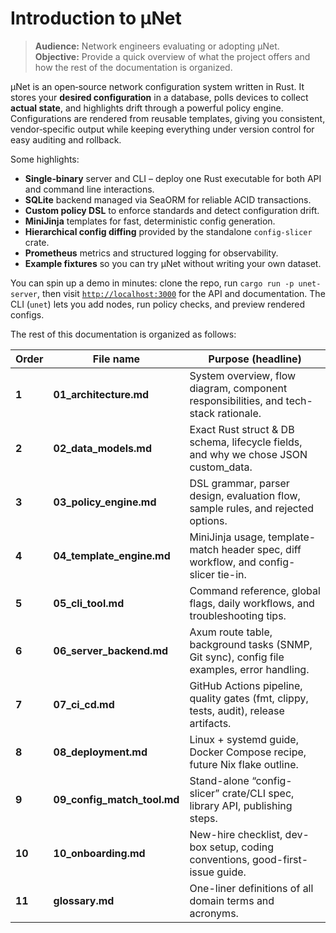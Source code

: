 # Introduction to μNet

> **Audience:** Network engineers evaluating or adopting μNet.
> **Objective:** Provide a quick overview of what the project offers and how the rest of the documentation is organized.

μNet is an open‑source network configuration system written in Rust. It stores your **desired configuration** in a database, polls devices to collect **actual state**, and highlights drift through a powerful policy engine. Configurations are rendered from reusable templates, giving you consistent, vendor‑specific output while keeping everything under version control for easy auditing and rollback.

Some highlights:

- **Single‑binary** server and CLI – deploy one Rust executable for both API and command line interactions.
- **SQLite** backend managed via SeaORM for reliable ACID transactions.
- **Custom policy DSL** to enforce standards and detect configuration drift.
- **MiniJinja** templates for fast, deterministic config generation.
- **Hierarchical config diffing** provided by the standalone `config-slicer` crate.
- **Prometheus** metrics and structured logging for observability.
- **Example fixtures** so you can try μNet without writing your own dataset.

You can spin up a demo in minutes: clone the repo, run `cargo run -p unet-server`, then visit [`http://localhost:3000`](http://localhost:3000) for the API and documentation. The CLI (`unet`) lets you add nodes, run policy checks, and preview rendered configs.

The rest of this documentation is organized as follows:

| Order  | File name                      | Purpose (headline)                                                                         |
| ------ | ------------------------------ | ------------------------------------------------------------------------------------------ |
| **1**  | **01\_architecture.md**        | System overview, flow diagram, component responsibilities, and tech-stack rationale.       |
| **2**  | **02\_data\_models.md**        | Exact Rust struct & DB schema, lifecycle fields, and why we chose JSON custom\_data.       |
| **3**  | **03\_policy\_engine.md**      | DSL grammar, parser design, evaluation flow, sample rules, and rejected options.           |
| **4**  | **04\_template\_engine.md**    | MiniJinja usage, template-match header spec, diff workflow, and config-slicer tie-in.      |
| **5**  | **05\_cli\_tool.md**           | Command reference, global flags, daily workflows, and troubleshooting tips.                |
| **6**  | **06\_server\_backend.md**     | Axum route table, background tasks (SNMP, Git sync), config file examples, error handling. |
| **7**  | **07\_ci\_cd.md**              | GitHub Actions pipeline, quality gates (fmt, clippy, tests, audit), release artifacts.     |
| **8**  | **08\_deployment.md**          | Linux + systemd guide, Docker Compose recipe, future Nix flake outline.                    |
| **9**  | **09\_config\_match\_tool.md** | Stand-alone “config-slicer” crate/CLI spec, library API, publishing steps.                 |
| **10** | **10\_onboarding.md**          | New-hire checklist, dev-box setup, coding conventions, good-first-issue guide.             |
| **11** | **glossary.md**                | One-liner definitions of all domain terms and acronyms.                                    |
